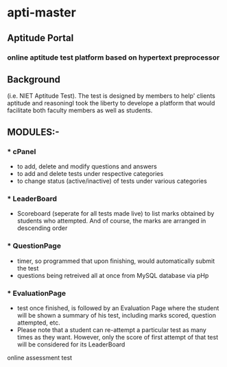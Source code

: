 # apti-master
## Aptitude Portal
### online aptitude test platform based on hypertext preprocessor 

## Background
(i.e. NIET Aptitude Test). The test is designed by members to help' clients aptitude and reasoningI took the liberty to develope a platform that would facilitate both faculty members as well as students.

## MODULES:-
### * cPanel
  - to add, delete and modify questions and answers
  - to add and delete tests under respective categories
  - to change status (active/inactive) of tests under various categories
  
### * LeaderBoard
  - Scoreboard (seperate for all tests made live) to list marks obtained by students who attempted. And of course, the marks are arranged in descending order

### * QuestionPage
  - timer, so programmed that upon finishing, would automatically submit the test
  - questions being retreived all at once from MySQL database via pHp
  
### * EvaluationPage
  - test once finished, is followed by an Evaluation Page where the student will be shown a summary of his test, including marks scored, question attempted, etc.
  - Please note that a student can re-attempt a particular test as many times as they want. However, only the score of first attempt of that test will be considered for its LeaderBoard
  

online assessment test
